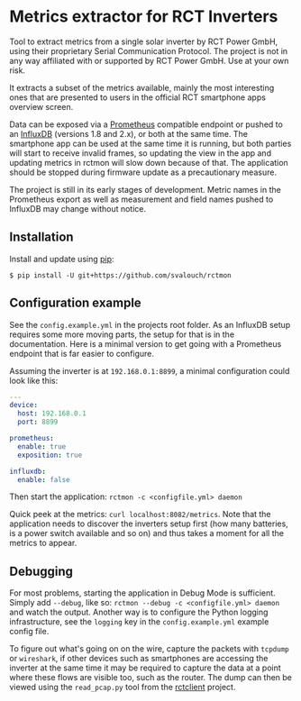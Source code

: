 # Metrics extractor for RCT Inverters

Tool to extract metrics from a single solar inverter by RCT Power GmbH, using their proprietary Serial Communication
Protocol. The project is not in any way affiliated with or supported by RCT Power GmbH. Use at your own risk.

It extracts a subset of the metrics available, mainly the most interesting ones that are presented to users in the
official RCT smartphone apps overview screen.

Data can be exposed via a [Prometheus](https://prometheus.io/) compatible endpoint or pushed to an
[InfluxDB](https://www.influxdata.com/products/influxdb/) (versions 1.8 and 2.x), or both at the same time. The
smartphone app can be used at the same time it is running, but both parties will start to receive invalid frames, so
updating the view in the app and updating metrics in rctmon will slow down because of that. The application should be
stopped during firmware update as a precautionary measure.

The project is still in its early stages of development. Metric names in the Prometheus export as well as measurement
and field names pushed to InfluxDB may change without notice.

## Installation

Install and update using [pip](https://pip.pypa.io/en/stable/quickstart/):
```
$ pip install -U git+https://github.com/svalouch/rctmon
```

## Configuration example

See the `config.example.yml` in the projects root folder. As an InfluxDB setup requires some more moving parts, the
setup for that is in the documentation. Here is a minimal version to get going with a Prometheus endpoint that is far
easier to configure.

Assuming the inverter is at `192.168.0.1:8899`, a minimal configuration could look like this:

```yaml
---
device:
  host: 192.168.0.1
  port: 8899

prometheus:
  enable: true
  exposition: true

influxdb:
  enable: false
```

Then start the application: `rctmon -c <configfile.yml> daemon`

Quick peek at the metrics: `curl localhost:8082/metrics`. Note that the application needs to discover the inverters
setup first (how many batteries, is a power switch available and so on) and thus takes a moment for all the metrics to
appear.

## Debugging

For most problems, starting the application in Debug Mode is sufficient. Simply add `--debug`, like so: `rctmon --debug
-c <configfile.yml> daemon` and watch the output. Another way is to configure the Python logging infrastructure, see
the `logging` key in the `config.example.yml` example config file.

To figure out what's going on on the wire, capture the packets with `tcpdump` or `wireshark`, if other devices such as
smartphones are accessing the inverter at the same time it may be required to capture the data at a point where these
flows are visible too, such as the router. The dump can then be viewed using the `read_pcap.py` tool from the
[rctclient](https://github.com/svalouch/python-rctclient) project.
